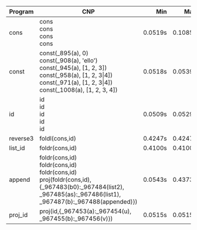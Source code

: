Program | CNP | Min | Max
--- | --- | ---: | ---:
cons | cons<br/>cons<br/>cons<br/>cons | 0.0519s | 0.1085s
const | const(_895(a), 0)<br/>const(_908(a), 'ello')<br/>const(_945(a), [1, 2, 3])<br/>const(_958(a), [1, 2, 3\|4])<br/>const(_971(a), [1, 2, 3\|4])<br/>const(_1008(a), [1, 2, 3, 4]) | 0.0518s | 0.0539s
id | id<br/>id<br/>id<br/>id<br/>id | 0.0509s | 0.0529s
reverse3 | foldl(cons,id) | 0.4247s | 0.4247s
list_id | foldr(cons,id) | 0.4100s | 0.4100s
append | foldr(cons,id)<br/>foldr(cons,id)<br/>foldr(cons,id)<br/>proj(foldr(cons,id),{_967483(b0):_967484(list2), _967485(as):_967486(list1), _967487(b):_967488(appended)}) | 0.0543s | 0.4373s
proj_id | proj(id,{_967453(a):_967454(u), _967455(b):_967456(v)}) | 0.0515s | 0.0515s

